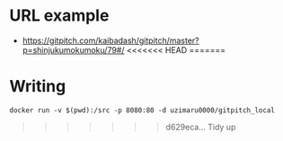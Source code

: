 # URL example

- https://gitpitch.com/kaibadash/gitpitch/master?p=shinjukumokumoku/79#/
<<<<<<< HEAD
=======

# Writing

```
docker run -v $(pwd):/src -p 8080:80 -d uzimaru0000/gitpitch_local
```
>>>>>>> d629eca... Tidy up
